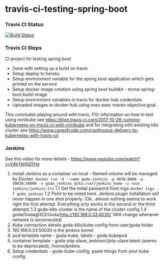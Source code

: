 # travis-ci-testing-spring-boot

### Travis CI Status
[![Build Status](https://travis-ci.com/GodaProjects/ci-testing-spring-boot.svg?token=nxbpBzyPmzXPxUzh2pUd&branch=master)](https://travis-ci.com/GodaProjects/ci-testing-spring-boot)


### Travis CI Steps
CI project for testing spring boot
 - Done with setting up a build on travis
 - Setup deploy to heroku
 - Setup environment variable for the spring boot application which gets printed on the service
 - Setup docker image creation using spring boot buildkit - mvnw spring-boot:build-image
 - Setup environment variables in travis for docker hub credentials
 - Uploaded images to docker hub using exec:exec maven objective:goal.
 
This concludes playing around with travis. FOr information on how to test using minikube see https://blog.travis-ci.com/2017-10-26-running-kubernetes-on-travis-ci-with-minikube and for integrating with existing k8s cluster see https://www.caveofcode.com/continuous-delivery-to-kubernetes-with-travis-ci/

### Jenkins 
See this video for more details - https://www.youtube.com/watch?v=V4kYbHlQYHg
1. Install Jenkins as a container on local - Named volume will be managed by Docker. 
```docker run -d --name goda-jenkins -p 4030:8080 -p 50030:50000 -v goda_jenkins_data:/var/jenkins_home -u root jenkins/jenkins:lts```
1.1 Get the initial password from logs
```docker logs -f goda-jenkins```
1.2 Point to be noted here. Jenkins plugin installation will never happen in one shot properly. (Ok.. almost nothing seems to work right the first attempt. Everything only works in the second or the third attempt)
1.3 goda-k8s-cluster is the name of the cluster config 
1.4 goda/Goda@123/Goda/http://192.168.0.33:4030/ (Will change whenever network is reconnected)
2. Kube connection details goda-k8s/kube config from user/goda folder
3. 192.168.0.33:50030 is the jenkins tunnel
4. pod template name - goda-kube, labels - goda-kubepod
5. container template - goda-jnlp-slave, jenkinsci/jnlp-slave:latest (seems to be deprecated), /home/jenkins
6. Setup credentials - goda-kube-config, paste things from your kube config